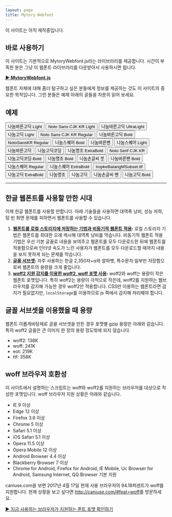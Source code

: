 ```yaml
---
layout: page
title: Mytory Webfont
---
```


이 사이트는 아직 제작중입니다.

## 바로 사용하기 

이 사이트는 기본적으로 MytoryWebfont.js라는 라이브러리를 제공합니다. 시간이 부족한 분은 그냥 이 웹폰트 라이브러리를 다운받아서 사용하시면 됩니다.

**[▶ MytoryWebfont.js](downloads.html)**

웹폰트 자체에 대해 좀더 탐구하고 싶은 분들에게 정보를 제공하는 것도 이 사이트의 중요한 목적입니다. 그런 분들은 예제 아래의 글들을 차분히 읽어 보세요.


## 예제

<div class="examples">
<!-- buttons start -->
<button type="button" class="js-NanumBarunGothic-Light">나눔바른고딕 Light</button>
<button type="button" class="js-NotoSansCJKkr-Light">Noto Sans CJK KR Light</button>
<button type="button" class="js-NanumBarunGothic-UltraLight">나눔바른고딕 UltraLight</button>
<button type="button" class="js-NanumGothic-Light">나눔고딕 Light</button>
<button type="button" class="js-NotoSansCJKkr-Regular">Noto Sans CJK KR Regular</button>
<button type="button" class="js-NanumBarunGothic-Bold">나눔바른고딕 Bold</button>
<button type="button" class="js-NotoSansKR-Regular">NotoSansKR Regular</button>
<button type="button" class="js-NanumSquare-Bold">나눔스퀘어 Bold</button>
<button type="button" class="js-NanumBarunpen-Regular">나눔바른펜</button>
<button type="button" class="js-NanumSquare-Light">나눔스퀘어 Light</button>
<button type="button" class="js-NanumBarunGothic-Regular">나눔바른고딕</button>
<button type="button" class="js-NanumGothic_Coding-Regular">나눔고딕코딩</button>
<button type="button" class="js-NanumMyeongjo-ExtraBold">나눔명조 ExtraBold</button>
<button type="button" class="js-NotoSerifCJKkr-Regular">Noto Serif CJK KR</button>
<button type="button" class="js-NanumGothic_Coding-Bold">나눔고딕코딩-Bold</button>
<button type="button" class="js-NanumMyeongjo-Bold">나눔명조 Bold</button>
<button type="button" class="js-NanumBrush-Regular">나눔손글씨 붓</button>
<button type="button" class="js-NanumBarunpen-Bold">나눔바른펜 Bold</button>
<button type="button" class="js-NanumSquare-Regular">나눔스퀘어 Regular</button>
<button type="button" class="js-NanumSquare-ExtraBold">나눔스퀘어 ExtraBold</button>
<button type="button" class="js-IropkeBatang-Regular">IropkeBatangMSubset.ttf</button>
<button type="button" class="js-NanumGothic-ExtraBold">나눔고딕 ExtraBold</button>
<button type="button" class="js-NanumMyeongjo-Regular">나눔명조</button>
<button type="button" class="js-NanumGothic-Regular">나눔고딕</button>
<button type="button" class="js-NanumPen-Regular">나눔손글씨 펜</button>
<button type="button" class="js-NanumGothic-Bold">나눔고딕 Bold</button>

<!-- buttons end -->
</div>

----

## 한글 웹폰트를 사용할 만한 시대

이제 한글 웹폰트를 사용할 만합니다. 아래 기술들을 사용하면 대역폭 낭비, 성능 저하, 텅 빈 화면 문제를 피하면서 웹폰트를 사용할 수 있습니다.

1. **[웹폰트를 로컬 스토리지에 저장하는 기법과 비동기적 웹폰트 적용](webfont-localstorage-saving-technique.html):** 로컬 스토리지 기법은 웹폰트를 최대한 오래 캐시해 대역폭 낭비를 막습니다. 비동기적 웹폰트 적용 기법은 우선 기본 글꼴로 내용을 보여주고 웹폰트를 모두 다운로드한 뒤에 웹폰트를 적용함으로써 인터넷 속도가 느린 사용자가 웹폰트를 모두 다운로드할 때까지 내용을 보지 못하게 되는 문제를 막습니다.
1. **[글꼴 서브셋](https://spoqa.github.io/2015/10/14/making-spoqa-han-sans.html):** 자주 사용하는 한글 2,350자+&alpha;와 알파벳, 특수문자 일부만 저장함으로써 웹폰트의 용량을 크게 줄입니다.
1. **[woff2 지원 감지를 이용한 woff2, woff 포맷 사용](https://github.com/filamentgroup/woff2-feature-test):** woff2와 woff는 용량이 작은 웹폰트 포맷입니다. 특히 woff2는 용량이 극적으로 작은데, woff2를 지원하는 웹브라우저를 감지해 가능한 경우 woff2만 적용합니다. CSS만 이용하는 웹폰트라면 감지가 필요없지만, `localStorage`를 이용하므로 js 쪽에서 감지해 처리해야 합니다.


## 글꼴 서브셋을 이용했을 때 용량

웹폰트 이롭게바탕체로 글꼴 서브셋을 만든 경우 포맷별 gzip 용량은 아래와 같습니다. 특히 woff2 글꼴은 큰 이미지 한 장의 용량 정도밖에 되지 않습니다.

- woff2: 138K
- woff: 241K
- eot: 219K
- ttf: 358K


## woff 브라우저 호환성

이 사이트에서 설명하는 스크립트는 woff와 woff2를 지원하는 브라우저를 대상으로 작성한 포맷입니다. woff 브라우저 지원 상황은 아래와 같습니다.

- IE 9 이상
- Edge 12 이상
- Firefox 3.6 이상
- Chrome 5 이상
- Safari 5.1 이상
- iOS Safari 5.1 이상
- Opera 11.5 이상
- Opera Mobile 12 이상
- Android Browser 4.4 이상
- Blackberry Browser 7 이상
- Chrome for Android, Firefox for Android, IE Mobile, Uc Browser for Android, Samsung Internet, QQ Browser 기본 지원

caniuse.com을 보면 2017년 4월 17일 현재 사용 브라우저의 94.18퍼센트가 woff를 지원합니다. 현재 상황을 보고 싶다면 <http://caniuse.com/#feat=woff>를 방문하세요.

[▶ 지금 사용하는 브라우저가 지원하는 폰트 포맷 확인하기](does-support-what-font-format.html)

<!-- scripts start -->
<script>
  document.querySelector('.js-NanumBarunGothic-Light').addEventListener('click', function () {
  	var label = this.innerHTML;
  	var that = this;
  	this.innerHTML = 'Loading...';
    mytoryWebfont({
      woffPath: ['/fonts/NanumBarunGothic-Light.woff.css'],
      woff2Path: ['/fonts/NanumBarunGothic-Light.woff2.css'],
      renderingType: 'onReady' // onReady, onNextPage
    }, function () {
      var bodyEl = document.querySelector("body");
      bodyEl.style.fontFamily = 'NanumBarunGothicWeb';
      bodyEl.style.fontWeight = 'Light';
      that.innerHTML = label;
    });
  });
</script>
<script>
  document.querySelector('.js-NotoSansCJKkr-Light').addEventListener('click', function () {
  	var label = this.innerHTML;
  	var that = this;
  	this.innerHTML = 'Loading...';
    mytoryWebfont({
      woffPath: ['/fonts/NotoSansCJKkr-Light.woff.css'],
      woff2Path: ['/fonts/NotoSansCJKkr-Light.woff2.css'],
      renderingType: 'onReady' // onReady, onNextPage
    }, function () {
      var bodyEl = document.querySelector("body");
      bodyEl.style.fontFamily = 'NotoSansCJKkrWeb';
      bodyEl.style.fontWeight = 'Light';
      that.innerHTML = label;
    });
  });
</script>
<script>
  document.querySelector('.js-NanumBarunGothic-UltraLight').addEventListener('click', function () {
  	var label = this.innerHTML;
  	var that = this;
  	this.innerHTML = 'Loading...';
    mytoryWebfont({
      woffPath: ['/fonts/NanumBarunGothic-UltraLight.woff.css'],
      woff2Path: ['/fonts/NanumBarunGothic-UltraLight.woff2.css'],
      renderingType: 'onReady' // onReady, onNextPage
    }, function () {
      var bodyEl = document.querySelector("body");
      bodyEl.style.fontFamily = 'NanumBarunGothicWeb';
      bodyEl.style.fontWeight = 'UltraLight';
      that.innerHTML = label;
    });
  });
</script>
<script>
  document.querySelector('.js-NanumGothic-Light').addEventListener('click', function () {
  	var label = this.innerHTML;
  	var that = this;
  	this.innerHTML = 'Loading...';
    mytoryWebfont({
      woffPath: ['/fonts/NanumGothic-Light.woff.css'],
      woff2Path: ['/fonts/NanumGothic-Light.woff2.css'],
      renderingType: 'onReady' // onReady, onNextPage
    }, function () {
      var bodyEl = document.querySelector("body");
      bodyEl.style.fontFamily = 'NanumGothicWeb';
      bodyEl.style.fontWeight = 'Light';
      that.innerHTML = label;
    });
  });
</script>
<script>
  document.querySelector('.js-NotoSansCJKkr-Regular').addEventListener('click', function () {
  	var label = this.innerHTML;
  	var that = this;
  	this.innerHTML = 'Loading...';
    mytoryWebfont({
      woffPath: ['/fonts/NotoSansCJKkr-Regular.woff.css'],
      woff2Path: ['/fonts/NotoSansCJKkr-Regular.woff2.css'],
      renderingType: 'onReady' // onReady, onNextPage
    }, function () {
      var bodyEl = document.querySelector("body");
      bodyEl.style.fontFamily = 'NotoSansCJKkrWeb';
      bodyEl.style.fontWeight = 'Regular';
      that.innerHTML = label;
    });
  });
</script>
<script>
  document.querySelector('.js-NanumBarunGothic-Bold').addEventListener('click', function () {
  	var label = this.innerHTML;
  	var that = this;
  	this.innerHTML = 'Loading...';
    mytoryWebfont({
      woffPath: ['/fonts/NanumBarunGothic-Bold.woff.css'],
      woff2Path: ['/fonts/NanumBarunGothic-Bold.woff2.css'],
      renderingType: 'onReady' // onReady, onNextPage
    }, function () {
      var bodyEl = document.querySelector("body");
      bodyEl.style.fontFamily = 'NanumBarunGothicWeb';
      bodyEl.style.fontWeight = 'Bold';
      that.innerHTML = label;
    });
  });
</script>
<script>
  document.querySelector('.js-NotoSansKR-Regular').addEventListener('click', function () {
  	var label = this.innerHTML;
  	var that = this;
  	this.innerHTML = 'Loading...';
    mytoryWebfont({
      woffPath: ['/fonts/NotoSansKR-Regular.woff.css'],
      woff2Path: ['/fonts/NotoSansKR-Regular.woff2.css'],
      renderingType: 'onReady' // onReady, onNextPage
    }, function () {
      var bodyEl = document.querySelector("body");
      bodyEl.style.fontFamily = 'NotoSansKRWeb';
      bodyEl.style.fontWeight = 'Regular';
      that.innerHTML = label;
    });
  });
</script>
<script>
  document.querySelector('.js-NanumSquare-Bold').addEventListener('click', function () {
  	var label = this.innerHTML;
  	var that = this;
  	this.innerHTML = 'Loading...';
    mytoryWebfont({
      woffPath: ['/fonts/NanumSquare-Bold.woff.css'],
      woff2Path: ['/fonts/NanumSquare-Bold.woff2.css'],
      renderingType: 'onReady' // onReady, onNextPage
    }, function () {
      var bodyEl = document.querySelector("body");
      bodyEl.style.fontFamily = 'NanumSquareWeb';
      bodyEl.style.fontWeight = 'Bold';
      that.innerHTML = label;
    });
  });
</script>
<script>
  document.querySelector('.js-NanumBarunpen-Regular').addEventListener('click', function () {
  	var label = this.innerHTML;
  	var that = this;
  	this.innerHTML = 'Loading...';
    mytoryWebfont({
      woffPath: ['/fonts/NanumBarunpen-Regular.woff.css'],
      woff2Path: ['/fonts/NanumBarunpen-Regular.woff2.css'],
      renderingType: 'onReady' // onReady, onNextPage
    }, function () {
      var bodyEl = document.querySelector("body");
      bodyEl.style.fontFamily = 'NanumBarunpenWeb';
      bodyEl.style.fontWeight = 'Regular';
      that.innerHTML = label;
    });
  });
</script>
<script>
  document.querySelector('.js-NanumSquare-Light').addEventListener('click', function () {
  	var label = this.innerHTML;
  	var that = this;
  	this.innerHTML = 'Loading...';
    mytoryWebfont({
      woffPath: ['/fonts/NanumSquare-Light.woff.css'],
      woff2Path: ['/fonts/NanumSquare-Light.woff2.css'],
      renderingType: 'onReady' // onReady, onNextPage
    }, function () {
      var bodyEl = document.querySelector("body");
      bodyEl.style.fontFamily = 'NanumSquareWeb';
      bodyEl.style.fontWeight = 'Light';
      that.innerHTML = label;
    });
  });
</script>
<script>
  document.querySelector('.js-NanumBarunGothic-Regular').addEventListener('click', function () {
  	var label = this.innerHTML;
  	var that = this;
  	this.innerHTML = 'Loading...';
    mytoryWebfont({
      woffPath: ['/fonts/NanumBarunGothic-Regular.woff.css'],
      woff2Path: ['/fonts/NanumBarunGothic-Regular.woff2.css'],
      renderingType: 'onReady' // onReady, onNextPage
    }, function () {
      var bodyEl = document.querySelector("body");
      bodyEl.style.fontFamily = 'NanumBarunGothicWeb';
      bodyEl.style.fontWeight = 'Regular';
      that.innerHTML = label;
    });
  });
</script>
<script>
  document.querySelector('.js-NanumGothic_Coding-Regular').addEventListener('click', function () {
  	var label = this.innerHTML;
  	var that = this;
  	this.innerHTML = 'Loading...';
    mytoryWebfont({
      woffPath: ['/fonts/NanumGothic_Coding-Regular.woff.css'],
      woff2Path: ['/fonts/NanumGothic_Coding-Regular.woff2.css'],
      renderingType: 'onReady' // onReady, onNextPage
    }, function () {
      var bodyEl = document.querySelector("body");
      bodyEl.style.fontFamily = 'NanumGothic_CodingWeb';
      bodyEl.style.fontWeight = 'Regular';
      that.innerHTML = label;
    });
  });
</script>
<script>
  document.querySelector('.js-NanumMyeongjo-ExtraBold').addEventListener('click', function () {
  	var label = this.innerHTML;
  	var that = this;
  	this.innerHTML = 'Loading...';
    mytoryWebfont({
      woffPath: ['/fonts/NanumMyeongjo-ExtraBold.woff.css'],
      woff2Path: ['/fonts/NanumMyeongjo-ExtraBold.woff2.css'],
      renderingType: 'onReady' // onReady, onNextPage
    }, function () {
      var bodyEl = document.querySelector("body");
      bodyEl.style.fontFamily = 'NanumMyeongjoWeb';
      bodyEl.style.fontWeight = 'ExtraBold';
      that.innerHTML = label;
    });
  });
</script>
<script>
  document.querySelector('.js-NotoSerifCJKkr-Regular').addEventListener('click', function () {
  	var label = this.innerHTML;
  	var that = this;
  	this.innerHTML = 'Loading...';
    mytoryWebfont({
      woffPath: ['/fonts/NotoSerifCJKkr-Regular.woff.css'],
      woff2Path: ['/fonts/NotoSerifCJKkr-Regular.woff2.css'],
      renderingType: 'onReady' // onReady, onNextPage
    }, function () {
      var bodyEl = document.querySelector("body");
      bodyEl.style.fontFamily = 'NotoSerifCJKkrWeb';
      bodyEl.style.fontWeight = 'Regular';
      that.innerHTML = label;
    });
  });
</script>
<script>
  document.querySelector('.js-NanumGothic_Coding-Bold').addEventListener('click', function () {
  	var label = this.innerHTML;
  	var that = this;
  	this.innerHTML = 'Loading...';
    mytoryWebfont({
      woffPath: ['/fonts/NanumGothic_Coding-Bold.woff.css'],
      woff2Path: ['/fonts/NanumGothic_Coding-Bold.woff2.css'],
      renderingType: 'onReady' // onReady, onNextPage
    }, function () {
      var bodyEl = document.querySelector("body");
      bodyEl.style.fontFamily = 'NanumGothic_CodingWeb';
      bodyEl.style.fontWeight = 'Bold';
      that.innerHTML = label;
    });
  });
</script>
<script>
  document.querySelector('.js-NanumMyeongjo-Bold').addEventListener('click', function () {
  	var label = this.innerHTML;
  	var that = this;
  	this.innerHTML = 'Loading...';
    mytoryWebfont({
      woffPath: ['/fonts/NanumMyeongjo-Bold.woff.css'],
      woff2Path: ['/fonts/NanumMyeongjo-Bold.woff2.css'],
      renderingType: 'onReady' // onReady, onNextPage
    }, function () {
      var bodyEl = document.querySelector("body");
      bodyEl.style.fontFamily = 'NanumMyeongjoWeb';
      bodyEl.style.fontWeight = 'Bold';
      that.innerHTML = label;
    });
  });
</script>
<script>
  document.querySelector('.js-NanumBrush-Regular').addEventListener('click', function () {
  	var label = this.innerHTML;
  	var that = this;
  	this.innerHTML = 'Loading...';
    mytoryWebfont({
      woffPath: ['/fonts/NanumBrush-Regular.woff.css'],
      woff2Path: ['/fonts/NanumBrush-Regular.woff2.css'],
      renderingType: 'onReady' // onReady, onNextPage
    }, function () {
      var bodyEl = document.querySelector("body");
      bodyEl.style.fontFamily = 'NanumBrushWeb';
      bodyEl.style.fontWeight = 'Regular';
      that.innerHTML = label;
    });
  });
</script>
<script>
  document.querySelector('.js-NanumBarunpen-Bold').addEventListener('click', function () {
  	var label = this.innerHTML;
  	var that = this;
  	this.innerHTML = 'Loading...';
    mytoryWebfont({
      woffPath: ['/fonts/NanumBarunpen-Bold.woff.css'],
      woff2Path: ['/fonts/NanumBarunpen-Bold.woff2.css'],
      renderingType: 'onReady' // onReady, onNextPage
    }, function () {
      var bodyEl = document.querySelector("body");
      bodyEl.style.fontFamily = 'NanumBarunpenWeb';
      bodyEl.style.fontWeight = 'Bold';
      that.innerHTML = label;
    });
  });
</script>
<script>
  document.querySelector('.js-NanumSquare-Regular').addEventListener('click', function () {
  	var label = this.innerHTML;
  	var that = this;
  	this.innerHTML = 'Loading...';
    mytoryWebfont({
      woffPath: ['/fonts/NanumSquare-Regular.woff.css'],
      woff2Path: ['/fonts/NanumSquare-Regular.woff2.css'],
      renderingType: 'onReady' // onReady, onNextPage
    }, function () {
      var bodyEl = document.querySelector("body");
      bodyEl.style.fontFamily = 'NanumSquareWeb';
      bodyEl.style.fontWeight = 'Regular';
      that.innerHTML = label;
    });
  });
</script>
<script>
  document.querySelector('.js-NanumSquare-ExtraBold').addEventListener('click', function () {
  	var label = this.innerHTML;
  	var that = this;
  	this.innerHTML = 'Loading...';
    mytoryWebfont({
      woffPath: ['/fonts/NanumSquare-ExtraBold.woff.css'],
      woff2Path: ['/fonts/NanumSquare-ExtraBold.woff2.css'],
      renderingType: 'onReady' // onReady, onNextPage
    }, function () {
      var bodyEl = document.querySelector("body");
      bodyEl.style.fontFamily = 'NanumSquareWeb';
      bodyEl.style.fontWeight = 'ExtraBold';
      that.innerHTML = label;
    });
  });
</script>
<script>
  document.querySelector('.js-IropkeBatang-Regular').addEventListener('click', function () {
  	var label = this.innerHTML;
  	var that = this;
  	this.innerHTML = 'Loading...';
    mytoryWebfont({
      woffPath: ['/fonts/IropkeBatang-Regular.woff.css'],
      woff2Path: ['/fonts/IropkeBatang-Regular.woff2.css'],
      renderingType: 'onReady' // onReady, onNextPage
    }, function () {
      var bodyEl = document.querySelector("body");
      bodyEl.style.fontFamily = 'IropkeBatangWeb';
      bodyEl.style.fontWeight = 'Regular';
      that.innerHTML = label;
    });
  });
</script>
<script>
  document.querySelector('.js-NanumGothic-ExtraBold').addEventListener('click', function () {
  	var label = this.innerHTML;
  	var that = this;
  	this.innerHTML = 'Loading...';
    mytoryWebfont({
      woffPath: ['/fonts/NanumGothic-ExtraBold.woff.css'],
      woff2Path: ['/fonts/NanumGothic-ExtraBold.woff2.css'],
      renderingType: 'onReady' // onReady, onNextPage
    }, function () {
      var bodyEl = document.querySelector("body");
      bodyEl.style.fontFamily = 'NanumGothicWeb';
      bodyEl.style.fontWeight = 'ExtraBold';
      that.innerHTML = label;
    });
  });
</script>
<script>
  document.querySelector('.js-NanumMyeongjo-Regular').addEventListener('click', function () {
  	var label = this.innerHTML;
  	var that = this;
  	this.innerHTML = 'Loading...';
    mytoryWebfont({
      woffPath: ['/fonts/NanumMyeongjo-Regular.woff.css'],
      woff2Path: ['/fonts/NanumMyeongjo-Regular.woff2.css'],
      renderingType: 'onReady' // onReady, onNextPage
    }, function () {
      var bodyEl = document.querySelector("body");
      bodyEl.style.fontFamily = 'NanumMyeongjoWeb';
      bodyEl.style.fontWeight = 'Regular';
      that.innerHTML = label;
    });
  });
</script>
<script>
  document.querySelector('.js-NanumGothic-Regular').addEventListener('click', function () {
  	var label = this.innerHTML;
  	var that = this;
  	this.innerHTML = 'Loading...';
    mytoryWebfont({
      woffPath: ['/fonts/NanumGothic-Regular.woff.css'],
      woff2Path: ['/fonts/NanumGothic-Regular.woff2.css'],
      renderingType: 'onReady' // onReady, onNextPage
    }, function () {
      var bodyEl = document.querySelector("body");
      bodyEl.style.fontFamily = 'NanumGothicWeb';
      bodyEl.style.fontWeight = 'Regular';
      that.innerHTML = label;
    });
  });
</script>
<script>
  document.querySelector('.js-NanumPen-Regular').addEventListener('click', function () {
  	var label = this.innerHTML;
  	var that = this;
  	this.innerHTML = 'Loading...';
    mytoryWebfont({
      woffPath: ['/fonts/NanumPen-Regular.woff.css'],
      woff2Path: ['/fonts/NanumPen-Regular.woff2.css'],
      renderingType: 'onReady' // onReady, onNextPage
    }, function () {
      var bodyEl = document.querySelector("body");
      bodyEl.style.fontFamily = 'NanumPenWeb';
      bodyEl.style.fontWeight = 'Regular';
      that.innerHTML = label;
    });
  });
</script>
<script>
  document.querySelector('.js-NanumGothic-Bold').addEventListener('click', function () {
  	var label = this.innerHTML;
  	var that = this;
  	this.innerHTML = 'Loading...';
    mytoryWebfont({
      woffPath: ['/fonts/NanumGothic-Bold.woff.css'],
      woff2Path: ['/fonts/NanumGothic-Bold.woff2.css'],
      renderingType: 'onReady' // onReady, onNextPage
    }, function () {
      var bodyEl = document.querySelector("body");
      bodyEl.style.fontFamily = 'NanumGothicWeb';
      bodyEl.style.fontWeight = 'Bold';
      that.innerHTML = label;
    });
  });
</script>

<!-- scripts end -->
